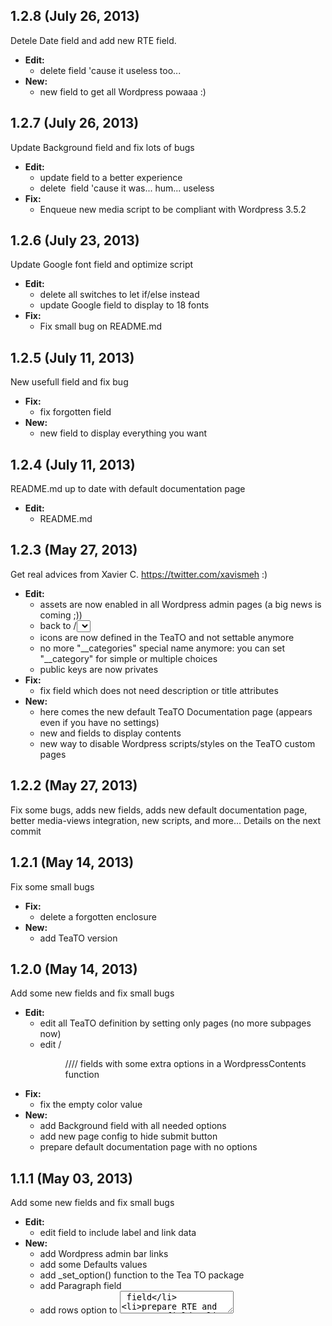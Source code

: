 ## 1.2.8 (July 26, 2013)

Detele Date field and add new RTE field.

- **Edit:**
  - delete <date> field 'cause it useless too...
- **New:**
  - new <rte> field to get all Wordpress powaaa :)


## 1.2.7 (July 26, 2013)

Update Background field and fix lots of bugs

- **Edit:**
  - update <background> field to a better experience
  - delete <image> field 'cause it was... hum... useless
- **Fix:**
  - Enqueue new media script to be compliant with Wordpress 3.5.2


## 1.2.6 (July 23, 2013)

Update Google font field and optimize script

- **Edit:**
  - delete all switches to let if/else instead
  - update Google <font> field to display to 18 fonts
- **Fix:**
  - Fix small bug on README.md


## 1.2.5 (July 11, 2013)

New usefull field and fix bug

- **Fix:**
  - fix <multiselect> forgotten field
- **New:**
  - new <include> field to display everything you want


## 1.2.4 (July 11, 2013)

README.md up to date with default documentation page

- **Edit:**
  - README.md


## 1.2.3 (May 27, 2013)

Get real advices from Xavier C. <https://twitter.com/xavismeh> :)

- **Edit:**
  - assets are now enabled in all Wordpress admin pages (a big news is coming ;))
  - back to <checkbox>/<select>/<radio> instead of <choice> (not userfriendly)
  - icons are now defined in the TeaTO and not settable anymore
  - no more "__categories" special name anymore: you can set "__category" for simple or multiple choices
  - public keys are now privates
- **Fix:**
  - fix <hidden> field which does not need description or title attributes
- **New:**
  - here comes the new default TeaTO Documentation page (appears even if you have no settings)
  - new <features> and <list> fields to display contents
  - new way to disable Wordpress scripts/styles on the TeaTO custom pages


## 1.2.2 (May 27, 2013)

Fix some bugs, adds new fields, adds new default documentation page, better media-views integration, new scripts, and more...
Details on the next commit


## 1.2.1 (May 14, 2013)

Fix some small bugs

- **Fix:**
  - delete a forgotten enclosure
- **New:**
  - add TeaTO version


## 1.2.0 (May 14, 2013)

Add some new fields and fix small bugs

- **Edit:**
  - edit all TeaTO definition by setting only pages (no more subpages now)
  - edit <category>/<menu>/<page>/<post>/<posttype>/<tag> fields with some extra options in a WordpressContents function
- **Fix:**
  - fix the empty color value
- **New:**
  - add Background field with all needed options
  - add new page config to hide submit button
  - prepare default documentation page with no options


## 1.1.1 (May 03, 2013)

Add some new fields and fix small bugs

- **Edit:**
  - edit <social> field to include label and link data
- **New:**
  - add Wordpress admin bar links
  - add some Defaults values
  - add _set_option() function to the Tea TO package
  - add Paragraph field
  - add rows option to <textarea> field
  - prepare RTE and Date new fields


## 1.1.0 (April 25, 2013)

Add some new fields and fix small bugs

- **Edit:**
  - edit <br/> and <hr/> fields
  - edit <text> field with some extra options instead of number/range/email/password/search/url fields
- **Fix:**
  - fix <font> field
- **New:**
  - add _get_option() function to the Tea TO package
  - add Choice field with some extra options instead of checkbox/radio/select/multiselect fields


## 1.0.3 (March 31, 2013)

Some improvments on checkbox fields and new social icons

- **New:**
  - add an "Un/select all checkboxes" on image and social fields
  - add Bloglovin, Hellocoton and Youtube social icons


## 1.0.2 (March 31, 2013)

Add a small checkbox feature

- **New:**
  - add an "Un/select all checkboxes" on checkbox field


## 1.0.1 (March 26, 2013)

List now all next todos and add some extra features

- **Fix:**
  - fix title display on breadcrumb
  - fix JS media popin
- **New:**
  - uses now the Wordpress Media Uploader
  - uses now the Wordpress Color field
  - add information in function comments
  - add admin warning messages
  - add Instagram social button


## v1.0.0 (October 30, 2012)

- **Initial release**
